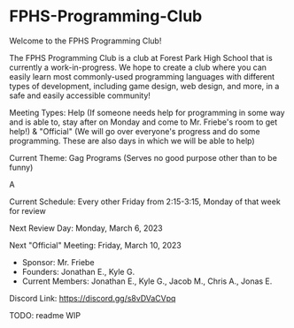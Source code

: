 # FPHS-Programming-Club
Welcome to the FPHS Programming Club!

The FPHS Programming Club is a club at Forest Park High School that is currently a work-in-progress. We hope to create a club where you can easily learn most commonly-used programming languages with different types of development, including game design, web design, and more, in a safe and easily accessible community!


Meeting Types: Help (If someone needs help for programming in some way and is able to, stay after on Monday and come to Mr. Friebe's room to get help!) & "Official" (We will go over everyone's progress and do some programming. These are also days in which we will be able to help)

Current Theme: Gag Programs (Serves no good purpose other than to be funny)

A

Current Schedule: Every other Friday from 2:15-3:15, Monday of that week for review

Next Review Day: Monday, March 6, 2023

Next "Official" Meeting: Friday, March 10, 2023


- Sponsor: Mr. Friebe
- Founders: Jonathan E., Kyle G.
- Current Members: Jonathan E., Kyle G., Jacob M., Chris A., Jonas E.


Discord Link: https://discord.gg/s8vDVaCVpq


TODO: readme WIP
